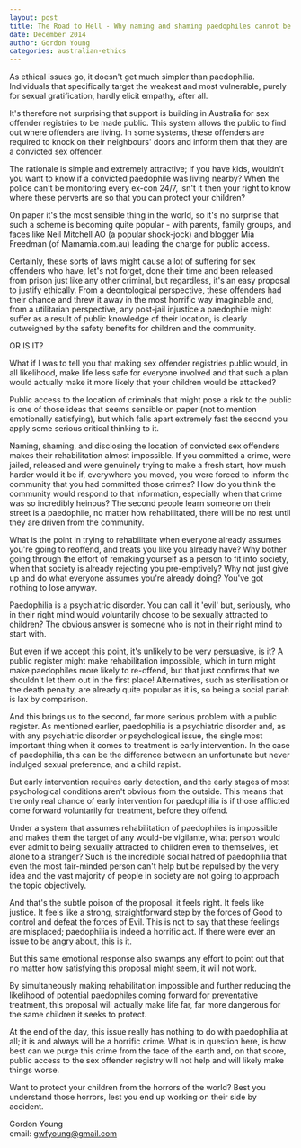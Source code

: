 ```yaml
--- 
layout: post
title: The Road to Hell - Why naming and shaming paedophiles cannot be justified
date: December 2014
author: Gordon Young
categories: australian-ethics
---
```


As ethical issues go, it doesn't get much simpler than paedophilia. Individuals that specifically target the weakest and most vulnerable, purely for sexual gratification, hardly elicit empathy, after all.

It's therefore not surprising that support is building in Australia for sex offender registries to be made public. This system allows the public to find out where offenders are living. In some systems, these offenders are required to knock on their neighbours' doors and inform them that they are a convicted sex offender.

The rationale is simple and extremely attractive; if you have kids, wouldn't you want to know if a convicted paedophile was living nearby?  When the police can't be monitoring every ex-con 24/7, isn't it then your right to know where these perverts are so that you can protect your children?

On paper it's the most sensible thing in the world, so it's no surprise that such a scheme is becoming quite popular - with parents, family groups, and faces like Neil Mitchell AO (a popular shock-jock) and blogger Mia Freedman (of Mamamia.com.au) leading the charge for public access.

Certainly, these sorts of laws might cause a lot of suffering for sex offenders who have, let's not forget, done their time and been released from prison just like any other criminal, but regardless, it's an easy proposal to justify ethically.  From a deontological perspective, these offenders had their chance and threw it away in the most horrific way imaginable and, from a utilitarian perspective, any post-jail injustice a paedophile might suffer as a result of public knowledge of their location, is clearly outweighed by the safety benefits for children and the community.  

OR IS IT?

What if I was to tell you that making sex offender registries public would, in all likelihood, make life less safe for everyone involved and that such a plan would actually make it more likely that your children would be attacked?

Public access to the location of criminals that might pose a risk to the public is one of those ideas that seems sensible on paper (not to mention emotionally satisfying), but which falls apart extremely fast the second you apply some serious critical thinking to it.

Naming, shaming, and disclosing the location of convicted sex offenders makes their rehabilitation almost impossible. If you committed a crime, were jailed, released and were genuinely trying to make a fresh start, how much harder would it be if, everywhere you moved, you were forced to inform the community that you had committed those crimes? How do you think the community would respond to that information, especially when that crime was so incredibly heinous? The second people learn someone on their street is a paedophile, no matter how rehabilitated, there will be no rest until they are driven from the community. 

What is the point in trying to rehabilitate when everyone already assumes you're going to reoffend, and treats you like you already have?  Why bother going through the effort of remaking yourself as a person to fit into society, when that society is already rejecting you pre-emptively? Why not just give up and do what everyone assumes you're already doing?  You've got nothing to lose anyway.

Paedophilia is a psychiatric disorder.  You can call it 'evil' but, seriously, who in their right mind would voluntarily choose to be sexually attracted to children?  The obvious answer is someone who is not in their right mind to start with. 

But even if we accept this point, it's unlikely to be very persuasive, is it? A public register might make rehabilitation impossible, which in turn might make paedophiles more likely to re-offend, but that just confirms that we shouldn't let them out in the first place! Alternatives, such as sterilisation or the death penalty, are already quite popular as it is, so being a social pariah is lax by comparison.

And this brings us to the second, far more serious problem with a public register. As mentioned earlier, paedophilia is a psychiatric disorder and, as with any psychiatric disorder or psychological issue, the single most important thing when it comes to treatment is early intervention. In the case of paedophilia, this can be the difference between an unfortunate but never indulged sexual preference, and a child rapist.

But early intervention requires early detection, and the early stages of most psychological conditions aren't obvious from the outside. This means that the only real chance of early intervention for paedophilia is if those afflicted come forward voluntarily for treatment, before they offend.

Under a system that assumes rehabilitation of paedophiles is impossible and makes them the target of any would-be vigilante, what person would ever admit to being sexually attracted to children even to themselves, let alone to a stranger?  Such is the incredible social hatred of paedophilia that even the most fair-minded person can't help but be repulsed by the very idea and the vast majority of people in society are not going to approach the topic objectively.

And that's the subtle poison of the proposal: it feels right. It feels like justice. It feels like a strong, straightforward step by the forces of Good to control and defeat the forces of Evil. This is not to say that these feelings are misplaced; paedophilia is indeed a horrific act. If there were ever an issue to be angry about, this is it.

But this same emotional response also swamps any effort to point out that no matter how satisfying this proposal might seem, it will not work.

By simultaneously making rehabilitation impossible and further reducing the likelihood of potential paedophiles coming forward for preventative treatment, this proposal will actually make life far, far more dangerous for the same children it seeks to protect.

At the end of the day, this issue really has nothing to do with paedophilia at all; it is and always will be a horrific crime. What is in question here, is how best can we purge this crime from the face of the earth and, on that score, public access to the sex offender registry will not help and will likely make things worse.

Want to protect your children from the horrors of the world?  Best you understand those horrors, lest you end up working on their side by accident.

Gordon Young   
email: gwfyoung@gmail.com
